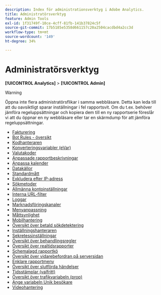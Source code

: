 ```yaml
---
description: Index för administrationsverktyg i Adobe Analytics.
title: Administratörsverktyg
feature: Admin Tools
exl-id: 1f31749f-10ce-4cff-81fb-141b37824c5f
source-git-commit: 17b5185e5358d661157c20a2504cacdbd4a2cc3d
workflow-type: tm+mt
source-wordcount: '149'
ht-degree: 34%

---
```


# Administratörsverktyg

**[!UICONTROL Analytics]** > **[!UICONTROL Admin]**

>[!WARNING]
>
>Öppna inte flera administratörsflikar i samma webbläsare. Detta kan leda till att du oavsiktligt sparar inställningar i fel rapportsvit. Om du t.ex. behöver jämföra regeluppsättningar och kopiera dem till en ny rapportserie föreslår vi att du öppnar en ny webbläsare eller tar en skärmdump för att jämföra regeluppsättningar.

+ [Fakturering](billing-admin.md)
+ [Bot Rules - översikt](bot-removal/bot-rules.md)
+ [Kodhanteraren](code-manager-admin.md)
+ [Konverteringsvariabler (eVar)](conversion-var-admin/conversion-var-admin.md)
+ [Valutakoder](currency.md)
+ [Anpassade rapportbeskrivningar](/help/admin/admin/c-manage-report-suites/c-edit-report-suites/c-traffic-variables/custom-desc-admin.md)
+ [Anpassa kalender](/help/admin/admin/c-manage-report-suites/c-edit-report-suites/general/custom-calendar.md)
+ [Datakällor](data-sources.md)
+ [Standardmått](default-metrics.md)
+ [Exkludera efter IP-adress](exclude-ip.md)
+ [Sökmetoder](finding-methods.md)
+ [Allmänna kontoinställningar](/help/admin/admin/c-manage-report-suites/c-edit-report-suites/general/general-acct-settings-admin.md)
+ [Interna URL-filter](/help/admin/admin/c-manage-report-suites/c-edit-report-suites/general/internal-url-filter-admin.md)
+ [Loggar](logs.md)
+ [Marknadsföringskanaler](marketing-channels-admin.md)
+ [Menyanpassning](/help/admin/admin/c-manage-report-suites/c-edit-report-suites/general/customize-menus.md)
+ [Måttsynlighet](metric-visibility.md)
+ [Mobilhantering](mobile-management.md)
+ [Översikt över betald sökdetektering](/help/admin/admin/c-manage-report-suites/c-edit-report-suites/general/paid-search-detection/paid-search-detection.md)
+ [Inställningshanteraren](preferences-manager.md)
+ [Sekretessinställningar](privacy-settings.md)
+ [Översikt över behandlingsregler](/help/admin/admin/c-manage-report-suites/c-edit-report-suites/general/c-processing-rules/processing-rules.md)
+ [Översikt över realtidsrapporter](realtime/realtime.md)
+ [Schemalagd rapportkö](scheduled-reports-admin.md)
+ [Översikt över vidarebefordran på serversidan](c-server-side-forwarding/ssf.md)
+ [Enklare rapportmeny](t-simplified-menu.md)
+ [Översikt över slutförda händelser](c-success-events/success-event.md)
+ [Tidsstämplar (valfritt)](timestamp-optional.md)
+ [Översikt över trafikvariabeln (prop)](/help/admin/admin/c-manage-report-suites/c-edit-report-suites/c-traffic-variables/traffic-var.md)
+ [Ange variabeln Unik besökare](unique-visitor-variable-admin/t-unique-visitor-variable.md)
+ [Videohantering](video-management.md)
